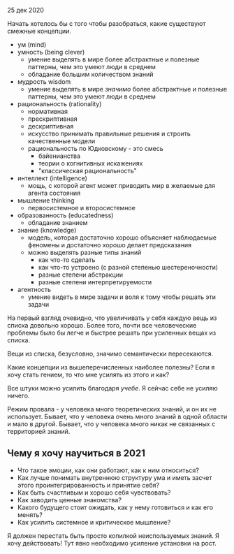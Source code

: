 25 дек 2020

Начать хотелось бы с того чтобы разобраться, какие существуют смежные концепции.
- ум (mind)
- умность (being clever)
	- умение выделять в мире более абстрактные и полезные паттерны, чем это умеют люди в среднем
	- обладание большим количеством знаний
- мудрость wisdom
	- умение выделять в мире *значимо* более абстрактные и полезные паттерны, чем это умеют люди в среднем
- рациональность (rationality)
	- нормативная
	- прескриптивная
	- дескриптивная
	- искусство принимать правильные решения и строить качественные модели
	- рациональность по Юдковскому - это смесь
		- байенианства
		- теории о когнитивных искажениях
		- "классическая рациональность"
- интеллект (intelligence)
	- мощь, с которой агент может приводить мир в желаемые для агента состояния
- мышление thinking
	- первосистемное и второсистемное
- образованность (educatedness)
	- обладание знанием
- знание (knowledge)
	- модель, которая достаточно хорошо объясняет наблюдаемые феномены и достаточно хорошо делает предсказания
	- можно выделять разные типы знаний
		- как что-то сделать
		- как что-то устроено (с разной степенью шестереночности)
		- разные степени абстракции
		- разные степени интерпретируемости
- агентность
	- умение видеть в мире задачи и воля к тому чтобы решать эти задачи

На первый взгляд очевидно, что увеличивать у себя каждую вещь из списка довольно хорошо. Более того, почти все человеческие проблемы было бы легче и быстрее решать при усиленных вещах из списка. 

Вещи из списка, безусловно, значимо семантически пересекаются. 

Какие концепции из вышеперечисленных наиболее полезны? Если я хочу стать гением, то что мне усилять из этого и как?

Все штуки можно усилить благодаря *учебе*. Я сейчас себе не усиляю ничего. 

Режим провала - у человека много теоретических знаний, и он их не использует. Бывает, что у человека очень много знаний в одной области и мало в другой. Бывает, что у человека много никак не связанных с территорией знаний. 

## Чему я хочу научиться в 2021
- Что такое эмоции, как они работают, как к ним относиться?
- Как лучше понимать внутреннюю структуру ума и иметь засчет этого проинтегрированность и принятие себя?
- Как быть счастливым и хорошо себя чувствовать?
- Как заводить ценные знакомства?
- Какого будущего стоит ожидать, как у нему готовиться и как его менять?
- Как усилить системное и критическое мышление?

Я должен перестать быть просто копилкой неиспользуемых знаний. Я хочу действовать! Тут явно необходимо усиление установки на рост.